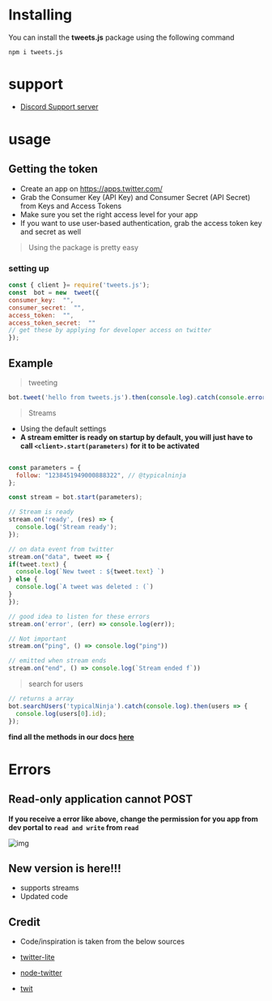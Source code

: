 # Installing

You can install the **tweets.js** package using the following command

  

```
npm i tweets.js
```

# support

* [Discord Support server](https://discord.gg/HVnGtzMaW4)
  

# usage

## Getting the token 

* Create an app on https://apps.twitter.com/
* Grab the Consumer Key (API Key) and Consumer Secret (API Secret) from Keys and Access Tokens
* Make sure you set the right access level for your app
* If you want to use user-based authentication, grab the access token key and secret as well



> Using the package is pretty easy

### setting up

```js
const { client }= require('tweets.js');
const  bot = new  tweet({
consumer_key:  "",
consumer_secret:  "",
access_token:  "",
access_token_secret:  ""
// get these by applying for developer access on twitter
});
```

## Example


> tweeting

```js
bot.tweet('hello from tweets.js').then(console.log).catch(console.error)
```

> Streams

* Using the default settings
* **A stream emitter is ready on startup by default, you will just have to call `<client>.start(parameters)` for it to be activated**

```js

const parameters = {
  follow: "1238451949000888322", // @typicalninja
};

const stream = bot.start(parameters);

// Stream is ready
stream.on('ready', (res) => {
  console.log('Stream ready');
});

// on data event from twitter
stream.on("data", tweet => {
if(tweet.text) {
  console.log(`New tweet : ${tweet.text} `)
} else {
  console.log(`A tweet was deleted : (`)
}
});

// good idea to listen for these errors
stream.on('error', (err) => console.log(err));

// Not important
stream.on("ping", () => console.log("ping"))

// emitted when stream ends
stream.on("end", () => console.log(`Stream ended f`))
```

> search for users

```js
// returns a array
bot.searchUsers('typicalNinja').catch(console.log).then(users => {
  console.log(users[0].id);
});
```

**find all the methods in our docs [here](https://tweets.axix.cf/)**


# Errors

## Read-only application cannot POST

**If you receive a error like above, change the permission for you app from dev portal to `read and write` from `read`**

![img](https://user-images.githubusercontent.com/65993466/120090828-1da06880-c123-11eb-992e-f0361f3676c2.png)



## New version is here!!!

* supports streams
* Updated code



## Credit

* Code/inspiration is taken from the below sources


* [twitter-lite](https://github.com/draftbit/twitter-lite)
* [node-twitter](https://github.com/desmondmorris/node-twitter)
* [twit](https://github.com/ttezel/twit)